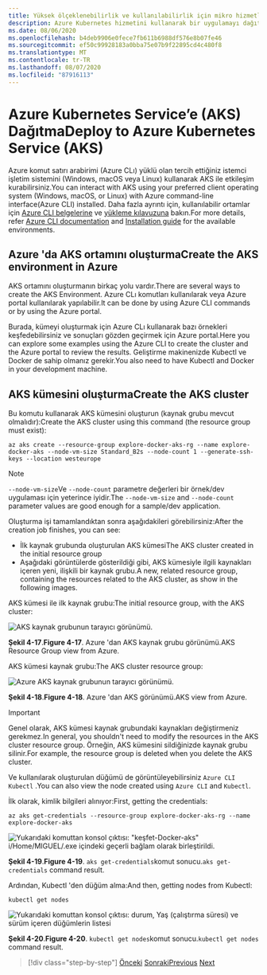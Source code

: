 ```yaml
---
title: Yüksek ölçeklenebilirlik ve kullanılabilirlik için mikro hizmetleri ve çok kapsayıcılı uygulamaları yönetme
description: Azure Kubernetes hizmetini kullanarak bir uygulamayı dağıtmayı öğrenin.
ms.date: 08/06/2020
ms.openlocfilehash: b4deb9906e0fece7fb611b6988df576e8b07fe46
ms.sourcegitcommit: ef50c99928183a0bba75e07b9f22895cd4c480f8
ms.translationtype: MT
ms.contentlocale: tr-TR
ms.lasthandoff: 08/07/2020
ms.locfileid: "87916113"
---
```

# <a name="deploy-to-azure-kubernetes-service-aks"></a><span data-ttu-id="4af95-103">Azure Kubernetes Service’e (AKS) Dağıtma</span><span class="sxs-lookup"><span data-stu-id="4af95-103">Deploy to Azure Kubernetes Service (AKS)</span></span>

<span data-ttu-id="4af95-104">Azure komut satırı arabirimi (Azure CLı) yüklü olan tercih ettiğiniz istemci işletim sistemini (Windows, macOS veya Linux) kullanarak AKS ile etkileşim kurabilirsiniz.</span><span class="sxs-lookup"><span data-stu-id="4af95-104">You can interact with AKS using your preferred client operating system (Windows, macOS, or Linux) with Azure command-line interface(Azure CLI) installed.</span></span> <span data-ttu-id="4af95-105">Daha fazla ayrıntı için, kullanılabilir ortamlar için [Azure CLI belgelerine](https://docs.microsoft.com/cli/azure/?view=azure-cli-latest) ve [yükleme kılavuzuna](https://docs.microsoft.com/cli/azure/install-azure-cli?view=azure-cli-latest) bakın.</span><span class="sxs-lookup"><span data-stu-id="4af95-105">For more details, refer [Azure CLI documentation](https://docs.microsoft.com/cli/azure/?view=azure-cli-latest) and [Installation guide](https://docs.microsoft.com/cli/azure/install-azure-cli?view=azure-cli-latest) for the available environments.</span></span>

## <a name="create-the-aks-environment-in-azure"></a><span data-ttu-id="4af95-106">Azure 'da AKS ortamını oluşturma</span><span class="sxs-lookup"><span data-stu-id="4af95-106">Create the AKS environment in Azure</span></span>

<span data-ttu-id="4af95-107">AKS ortamını oluşturmanın birkaç yolu vardır.</span><span class="sxs-lookup"><span data-stu-id="4af95-107">There are several ways to create the AKS Environment.</span></span> <span data-ttu-id="4af95-108">Azure CLı komutları kullanılarak veya Azure portal kullanılarak yapılabilir.</span><span class="sxs-lookup"><span data-stu-id="4af95-108">It can be done by using Azure CLI commands or by using the Azure portal.</span></span>

<span data-ttu-id="4af95-109">Burada, kümeyi oluşturmak için Azure CLı kullanarak bazı örnekleri keşfedebilirsiniz ve sonuçları gözden geçirmek için Azure portal.</span><span class="sxs-lookup"><span data-stu-id="4af95-109">Here you can explore some examples using the Azure CLI to create the cluster and the Azure portal to review the results.</span></span> <span data-ttu-id="4af95-110">Geliştirme makinenizde Kubectl ve Docker de sahip olmanız gerekir.</span><span class="sxs-lookup"><span data-stu-id="4af95-110">You also need to have Kubectl and Docker in your development machine.</span></span>

## <a name="create-the-aks-cluster"></a><span data-ttu-id="4af95-111">AKS kümesini oluşturma</span><span class="sxs-lookup"><span data-stu-id="4af95-111">Create the AKS cluster</span></span>

<span data-ttu-id="4af95-112">Bu komutu kullanarak AKS kümesini oluşturun (kaynak grubu mevcut olmalıdır):</span><span class="sxs-lookup"><span data-stu-id="4af95-112">Create the AKS cluster using this command (the resource group must exist):</span></span>

```console
az aks create --resource-group explore-docker-aks-rg --name explore-docker-aks --node-vm-size Standard_B2s --node-count 1 --generate-ssh-keys --location westeurope
```

> [!NOTE]
> <span data-ttu-id="4af95-113">`--node-vm-size`Ve `--node-count` parametre değerleri bir örnek/dev uygulaması için yeterince iyidir.</span><span class="sxs-lookup"><span data-stu-id="4af95-113">The `--node-vm-size` and `--node-count` parameter values are good enough for a sample/dev application.</span></span>

<span data-ttu-id="4af95-114">Oluşturma işi tamamlandıktan sonra aşağıdakileri görebilirsiniz:</span><span class="sxs-lookup"><span data-stu-id="4af95-114">After the creation job finishes, you can see:</span></span>

- <span data-ttu-id="4af95-115">İlk kaynak grubunda oluşturulan AKS kümesi</span><span class="sxs-lookup"><span data-stu-id="4af95-115">The AKS cluster created in the initial resource group</span></span>
- <span data-ttu-id="4af95-116">Aşağıdaki görüntülerde gösterildiği gibi, AKS kümesiyle ilgili kaynakları içeren yeni, ilişkili bir kaynak grubu.</span><span class="sxs-lookup"><span data-stu-id="4af95-116">A new, related resource group, containing the resources related to the AKS cluster, as show in the following images.</span></span>

<span data-ttu-id="4af95-117">AKS kümesi ile ilk kaynak grubu:</span><span class="sxs-lookup"><span data-stu-id="4af95-117">The initial resource group, with the AKS cluster:</span></span>

![AKS kaynak grubunun tarayıcı görünümü.](media/deploy-azure-kubernetes-service/aks-cluster-view.png)

<span data-ttu-id="4af95-119">**Şekil 4-17**.</span><span class="sxs-lookup"><span data-stu-id="4af95-119">**Figure 4-17**.</span></span> <span data-ttu-id="4af95-120">Azure 'dan AKS kaynak grubu görünümü.</span><span class="sxs-lookup"><span data-stu-id="4af95-120">AKS Resource Group view from Azure.</span></span>

<span data-ttu-id="4af95-121">AKS kümesi kaynak grubu:</span><span class="sxs-lookup"><span data-stu-id="4af95-121">The AKS cluster resource group:</span></span>

![Azure AKS kaynak grubunun tarayıcı görünümü.](media/deploy-azure-kubernetes-service/aks-resource-group-view.png)

<span data-ttu-id="4af95-123">**Şekil 4-18**.</span><span class="sxs-lookup"><span data-stu-id="4af95-123">**Figure 4-18**.</span></span> <span data-ttu-id="4af95-124">Azure 'dan AKS görünümü.</span><span class="sxs-lookup"><span data-stu-id="4af95-124">AKS view from Azure.</span></span>

> [!IMPORTANT]
> <span data-ttu-id="4af95-125">Genel olarak, AKS kümesi kaynak grubundaki kaynakları değiştirmeniz gerekmez.</span><span class="sxs-lookup"><span data-stu-id="4af95-125">In general, you shouldn't need to modify the resources in the AKS cluster resource group.</span></span> <span data-ttu-id="4af95-126">Örneğin, AKS kümesini sildiğinizde kaynak grubu silinir.</span><span class="sxs-lookup"><span data-stu-id="4af95-126">For example, the resource group is deleted when you delete the AKS cluster.</span></span>

<span data-ttu-id="4af95-127">Ve kullanılarak oluşturulan düğümü de görüntüleyebilirsiniz `Azure CLI` `Kubectl` .</span><span class="sxs-lookup"><span data-stu-id="4af95-127">You can also view the node created using `Azure CLI` and `Kubectl`.</span></span>

<span data-ttu-id="4af95-128">İlk olarak, kimlik bilgileri alınıyor:</span><span class="sxs-lookup"><span data-stu-id="4af95-128">First, getting the credentials:</span></span>

```console
az aks get-credentials --resource-group explore-docker-aks-rg --name explore-docker-aks
```

![Yukarıdaki komuttan konsol çıktısı: "keşfet-Docker-aks" i/Home/MIGUEL/.exe içindeki geçerli bağlam olarak birleştirildi.](media/deploy-azure-kubernetes-service/get-credentials-command-result.png)

<span data-ttu-id="4af95-130">**Şekil 4-19**.</span><span class="sxs-lookup"><span data-stu-id="4af95-130">**Figure 4-19**.</span></span> <span data-ttu-id="4af95-131">`aks get-credentials`komut sonucu.</span><span class="sxs-lookup"><span data-stu-id="4af95-131">`aks get-credentials` command result.</span></span>

<span data-ttu-id="4af95-132">Ardından, Kubectl 'den düğüm alma:</span><span class="sxs-lookup"><span data-stu-id="4af95-132">And then, getting nodes from Kubectl:</span></span>

```console
kubectl get nodes
```

![Yukarıdaki komuttan konsol çıktısı: durum, Yaş (çalıştırma süresi) ve sürüm içeren düğümlerin listesi](media/deploy-azure-kubernetes-service/kubectl-get-nodes-command-result.png)

<span data-ttu-id="4af95-134">**Şekil 4-20**.</span><span class="sxs-lookup"><span data-stu-id="4af95-134">**Figure 4-20**.</span></span> <span data-ttu-id="4af95-135">`kubectl get nodes`komut sonucu.</span><span class="sxs-lookup"><span data-stu-id="4af95-135">`kubectl get nodes` command result.</span></span>

> [!div class="step-by-step"]
> <span data-ttu-id="4af95-136">[Önceki](orchestrate-high-scalability-availability.md) 
>  [Sonraki](docker-apps-development-environment.md)</span><span class="sxs-lookup"><span data-stu-id="4af95-136">[Previous](orchestrate-high-scalability-availability.md)
[Next](docker-apps-development-environment.md)</span></span>
